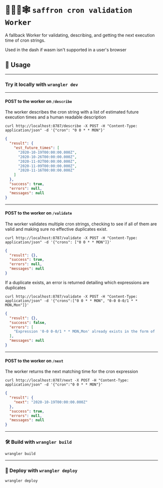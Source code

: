 # 👷‍♀️🦀🕸️ `saffron cron validation Worker`

A fallback Worker for validating, describing, and getting the next execution time of cron strings.

Used in the dash if wasm isn't supported in a user's browser

## 🚴 Usage

---

### Try it locally with `wrangler dev`

---

#### POST to the worker on `/describe`

The worker describes the cron string with a list of estimated future execution times and a human
readable description

```
curl http://localhost:8787/describe -X POST -H "Content-Type: application/json" -d '{"cron": "0 0 * * MON"}'
```

```json
{
  "result": {
    "est_future_times": [
      "2020-10-19T00:00:00.000Z",
      "2020-10-26T00:00:00.000Z",
      "2020-11-02T00:00:00.000Z",
      "2020-11-09T00:00:00.000Z",
      "2020-11-16T00:00:00.000Z"
    ]
  },
  "success": true,
  "errors": null,
  "messages": null
}
```

---

#### POST to the worker on `/validate`

The worker validates multiple cron strings, checking to see if all of them are valid and making sure
no effective duplicates exist.

```
curl http://localhost:8787/validate -X POST -H "Content-Type: application/json" -d '{"crons": ["0 0 * * MON"]}'
```

```json
{
  "result": {},
  "success": true,
  "errors": null,
  "messages": null
}
```

If a duplicate exists, an error is returned detailing which expressions are duplicates

```
curl http://localhost:8787/validate -X POST -H "Content-Type: application/json" -d '{"crons":["0 0 * * MON", "0-0 0-0/1 * * MON,Mon"]}'
```

```json
{
  "result": {},
  "success": false,
  "errors": [
    "Expression '0-0 0-0/1 * * MON,Mon' already exists in the form of '0 0 * * MON'"
  ],
  "messages": null
}
```

---

#### POST to the worker on `/next`

The worker returns the next matching time for the cron expression

```
curl http://localhost:8787/next -X POST -H "Content-Type: application/json" -d '{"cron":"0 0 * * MON"}'
```

```json
{
  "result": {
    "next": "2020-10-19T00:00:00.000Z"
  },
  "success": true,
  "errors": null,
  "messages": null
}
```

---

### 🛠️ Build with `wrangler build`

```
wrangler build
```

---

### 🔬 Deploy with `wrangler deploy`

```
wrangler deploy
```
